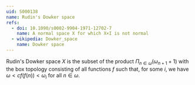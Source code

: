 ```yaml
---
uid: S000138
name: Rudin's Dowker space
refs:
  - doi: 10.1090/s0002-9904-1971-12702-7
    name: A normal space X for which X×I is not normal
  - wikipedia: Dowker_space
    name: Dowker space
---
```

Rudin's Dowker space $X$ is the subset of the product $\Pi_{n\in\omega}(\omega_{n+1}+1)$ with the box topology consisting of all functions $f$ such that, for some $i$, we have $\omega< cf(f(n))<\omega_i$ for all $n\in\omega$.  
